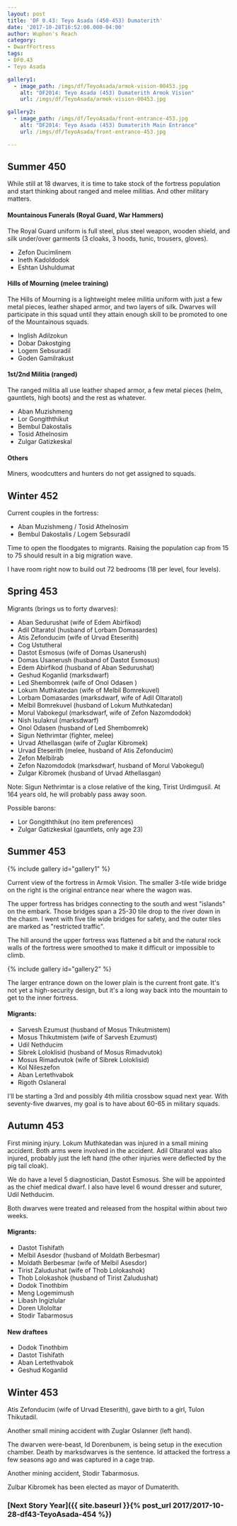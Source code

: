 ```yaml
---
layout: post
title: 'DF 0.43: Teyo Asada (450-453) Dumaterith'
date: '2017-10-28T16:52:00.000-04:00'
author: Wuphon's Reach
category:
- DwarfFortress
tags:
- DF0.43
- Teyo Asada

gallery1:
  - image_path: /imgs/df/TeyoAsada/armok-vision-00453.jpg
    alt: "DF2014: Teyo Asada (453) Dumaterith Armok Vision"
    url: /imgs/df/TeyoAsada/armok-vision-00453.jpg

gallery2:
  - image_path: /imgs/df/TeyoAsada/front-entrance-453.jpg
    alt: "DF2014: Teyo Asada (453) Dumaterith Main Entrance"
    url: /imgs/df/TeyoAsada/front-entrance-453.jpg

---
```


## Summer 450

While still at 18 dwarves, it is time to take stock of the fortress population and start thinking about ranged and melee militias. And other military matters.

#### Mountainous Funerals (Royal Guard, War Hammers)

The Royal Guard uniform is full steel, plus steel weapon, wooden shield, and silk under/over garments (3 cloaks, 3 hoods, tunic, trousers, gloves).

- Zefon Ducimlinem
- Ineth Kadoldodok
- Eshtan Ushuldumat

#### Hills of Mourning (melee training)

The Hills of Mourning is a lightweight melee militia uniform with just a few metal pieces, leather shaped armor, and two layers of silk.  Dwarves will participate in this squad until they attain enough skill to be promoted to one of the Mountainous squads.

- Inglish Adilzokun
- Dobar Dakostging
- Logem Sebsuradil
- Goden Gamilrakust

#### 1st/2nd Militia (ranged)

The ranged militia all use leather shaped armor, a few metal pieces (helm, gauntlets, high boots) and the rest as whatever.

- Aban Muzishmeng
- Lor Gongiththikut
- Bembul Dakostalis
- Tosid Athelnosim
- Zulgar Gatizkeskal

#### Others

Miners, woodcutters and hunters do not get assigned to squads.

## Winter 452

Current couples in the fortress:

- Aban Muzishmeng / Tosid Athelnosim
- Bembul Dakostalis / Logem Sebsuradil

Time to open the floodgates to migrants.  Raising the population cap from 15 to 75 should result in a big migration wave.

I have room right now to build out 72 bedrooms (18 per level, four levels).

## Spring 453

Migrants (brings us to forty dwarves):

- Aban Sedurushat (wife of Edem Abirfikod)
- Adil Oltaratol (husband of Lorbam Domasardes)
- Atis Zefonducim (wife of Urvad Eteserith)
- Cog Ustutheral
- Dastot Esmosus (wife of Domas Usanerush)
- Domas Usanerush (husband of Dastot Esmosus)
- Edem Abirfikod (husband of Aban Sedurushat)
- Geshud Koganlid (marksdwarf)
- Led Shembomrek (wife of Onol Odasen )
- Lokum Muthkatedan (wife of Melbil Bomrekuvel)
- Lorbam Domasardes (marksdwarf, wife of Adil Oltaratol)
- Melbil Bomrekuvel (husband of Lokum Muthkatedan)
- Morul Vabokegul (marksdwarf, wife of Zefon Nazomdodok)
- Nish Isulakrul (marksdwarf)
- Onol Odasen (husband of Led Shembomrek)
- Sigun Nethrimtar (fighter, melee)
- Urvad Athellasgan (wife of Zuglar Kibromek)
- Urvad Eteserith (melee, husband of Atis Zefonducim)
- Zefon Melbilrab
- Zefon Nazomdodok (marksdwarf, husband of Morul Vabokegul)
- Zulgar Kibromek (husband of Urvad Athellasgan)

Note: Sigun Nethrimtar is a close relative of the king, Tirist Urdimgusil.  At 164 years old, he will probably pass away soon.

Possible barons:

- Lor Gongiththikut (no item preferences)
- Zulgar Gatizkeskal (gauntlets, only age 23)

## Summer 453

{% include gallery id="gallery1" %}

Current view of the fortress in Armok Vision.  The smaller 3-tile wide bridge on the right is the original entrance near where the wagon was.  

The upper fortress has bridges connecting to the south and west "islands" on the embark.  Those bridges span a 25-30 tile drop to the river down in the chasm.  I went with five tile wide bridges for safety, and the outer tiles are marked as "restricted traffic".

The hill around the upper fortress was flattened a bit and the natural rock walls of the fortress were smoothed to make it difficult or impossible to climb.

{% include gallery id="gallery2" %}

The larger entrance down on the lower plain is the current front gate.  It's not yet a high-security design, but it's a long way back into the mountain to get to the inner fortress.

#### Migrants:

- Sarvesh Ezumust (husband of Mosus Thikutmistem)
- Mosus Thikutmistem (wife of Sarvesh Ezumust)
- Udil Nethducim
- Sibrek Loloklisid (husband of Mosus Rimadvutok)
- Mosus Rimadvutok (wife of Sibrek Loloklisid)
- Kol Nileszefon
- Aban Lertethvabok
- Rigoth Oslaneral

I'll be starting a 3rd and possibly 4th militia crossbow squad next year.  With seventy-five dwarves, my goal is to have about 60-65 in military squads.

## Autumn 453

First mining injury.  Lokum Muthkatedan was injured in a small mining accident.  Both arms were involved in the accident.  Adil Oltaratol was also injured, probably just the left hand (the other injuries were deflected by the pig tail cloak).

We do have a level 5 diagnostician, Dastot Esmosus.  She will be appointed as the chief medical dwarf.  I also have level 6 wound dresser and suturer, Udil Nethducim.

Both dwarves were treated and released from the hospital within about two weeks.

#### Migrants:

- Dastot Tishifath
- Melbil Asesdor (husband of Moldath Berbesmar)
- Moldath Berbesmar (wife of Melbil Asesdor)
- Tirist Zaludushat (wife of Thob Lolokashok)
- Thob Lolokashok (husband of Tirist Zaludushat)
- Dodok Tinothbim
- Meng Logemimush
- Libash Ingizlular
- Doren Ulololtar
- Stodir Tabarmosus

#### New draftees

- Dodok Tinothbim
- Dastot Tishifath
- Aban Lertethvabok
- Geshud Koganlid

## Winter 453

Atis Zefonducim (wife of Urvad Eteserith), gave birth to a girl, Tulon Thikutadil.

Another small mining accident with Zuglar Oslanner (left hand).

The dwarven were-beast, Id Dorenbunem, is being setup in the execution chamber.  Death by marksdwarves is the sentence.  Id attacked the fortress a few seasons ago and was captured in a cage trap.  

Another mining accident, Stodir Tabarmosus.

Zulbar Kibromek has been elected as mayor of Dumaterith.

### [Next Story Year]({{ site.baseurl }}{% post_url 2017/2017-10-28-df43-TeyoAsada-454 %})
